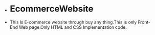 + # EcommerceWebsite
+ This Is E-commerce website through buy any thing.This is only Front-End Web page.Only HTML and CSS Implementation code.
